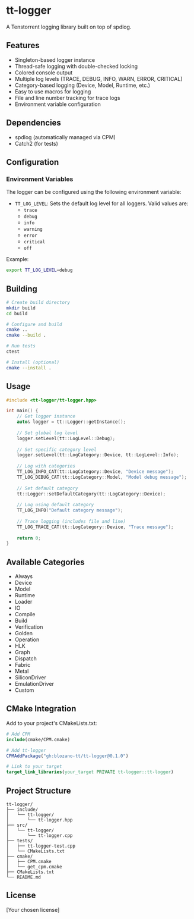 # tt-logger

A Tenstorrent logging library built on top of spdlog.

## Features

- Singleton-based logger instance
- Thread-safe logging with double-checked locking
- Colored console output
- Multiple log levels (TRACE, DEBUG, INFO, WARN, ERROR, CRITICAL)
- Category-based logging (Device, Model, Runtime, etc.)
- Easy to use macros for logging
- File and line number tracking for trace logs
- Environment variable configuration

## Dependencies

- spdlog (automatically managed via CPM)
- Catch2 (for tests)

## Configuration

### Environment Variables

The logger can be configured using the following environment variable:

- `TT_LOG_LEVEL`: Sets the default log level for all loggers. Valid values are:
  - `trace`
  - `debug`
  - `info`
  - `warning`
  - `error`
  - `critical`
  - `off`

Example:
```bash
export TT_LOG_LEVEL=debug
```

## Building

```bash
# Create build directory
mkdir build
cd build

# Configure and build
cmake ..
cmake --build .

# Run tests
ctest

# Install (optional)
cmake --install .
```

## Usage

```cpp
#include <tt-logger/tt-logger.hpp>

int main() {
    // Get logger instance
    auto& logger = tt::Logger::getInstance();
    
    // Set global log level
    logger.setLevel(tt::LogLevel::Debug);
    
    // Set specific category level
    logger.setLevel(tt::LogCategory::Device, tt::LogLevel::Info);
    
    // Log with categories
    TT_LOG_INFO_CAT(tt::LogCategory::Device, "Device message");
    TT_LOG_DEBUG_CAT(tt::LogCategory::Model, "Model debug message");
    
    // Set default category
    tt::Logger::setDefaultCategory(tt::LogCategory::Device);
    
    // Log using default category
    TT_LOG_INFO("Default category message");
    
    // Trace logging (includes file and line)
    TT_LOG_TRACE_CAT(tt::LogCategory::Device, "Trace message");
    
    return 0;
}
```

## Available Categories

- Always
- Device
- Model
- Runtime
- Loader
- IO
- Compile
- Build
- Verification
- Golden
- Operation
- HLK
- Graph
- Dispatch
- Fabric
- Metal
- SiliconDriver
- EmulationDriver
- Custom

## CMake Integration

Add to your project's CMakeLists.txt:

```cmake
# Add CPM
include(cmake/CPM.cmake)

# Add tt-logger
CPMAddPackage("gh:blozano-tt/tt-logger@0.1.0")

# Link to your target
target_link_libraries(your_target PRIVATE tt-logger::tt-logger)
```

## Project Structure

```
tt-logger/
├── include/
│   └── tt-logger/
│       └── tt-logger.hpp
├── src/
│   └── tt-logger/
│       └── tt-logger.cpp
├── tests/
│   ├── tt-logger-test.cpp
│   └── CMakeLists.txt
├── cmake/
│   ├── CPM.cmake
│   └── get_cpm.cmake
├── CMakeLists.txt
└── README.md
```

## License

[Your chosen license]
